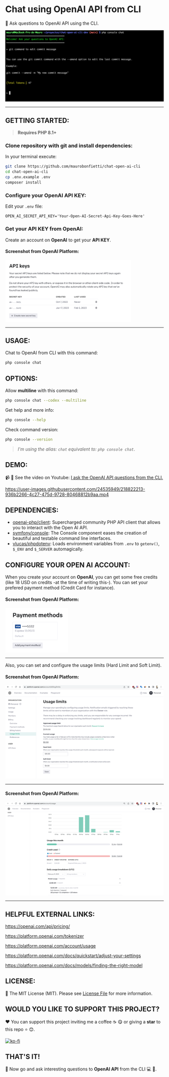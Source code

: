 # Chat using OpenAI API from CLI

:robot: Ask questions to OpenAI API using the CLI.

![alt text](multimedia/ScreenshotChatCli.png "Screenshot: Chat using OpenAI API from CLI")

------

## GETTING STARTED:

> **Requires PHP 8.1+**

### Clone repository with git and install dependencies:

In your terminal execute:

```bash
git clone https://github.com/maurobonfietti/chat-open-ai-cli
cd chat-open-ai-cli
cp .env.example .env
composer install
```


### Configure your OpenAI API KEY:

Edit your `.env` file:

```
OPEN_AI_SECRET_API_KEY='Your-Open-AI-Secret-Api-Key-Goes-Here'
```


### Get your API KEY from OpenAI:

Create an account on **OpenAI** to get your **API KEY**.

#### Screenshot from OpenAI Platform:

<p align="left">
    <img src="multimedia/ScreenshotApiKey.png" width="400" alt="Screenshot: Get your API KEY from OPEN AI Platform.">
</p>

------


## USAGE:

Chat to OpenAI from CLI with this command:

```bash
php console chat
```


## OPTIONS:

Allow **multiline** with this command:

```bash
php console chat --codex --multiline
```


Get help and more info:

```bash
php console --help
```


Check command version:

```bash
php console --version
```

> *I'm using the alias: `chat` equivalent to: `php console chat`*.


## DEMO:

:video_camera: :movie_camera: See the video on Youtube: [I ask the OpenAI API questions from the CLI.](https://youtu.be/EdU8iwBja5U)


https://user-images.githubusercontent.com/24535949/218822213-936b2266-4c27-475d-9728-80468812b9aa.mp4


## DEPENDENCIES:

- [openai-php/client](https://github.com/openai-php/client): Supercharged community PHP API client that allows you to interact with the Open AI API.
- [symfony/console](https://github.com/symfony/console): The Console component eases the creation of beautiful and testable command line interfaces.
- [vlucas/phpdotenv](https://github.com/vlucas/phpdotenv): Loads environment variables from `.env` to `getenv()`, `$_ENV` and `$_SERVER` automagically.


## CONFIGURE YOUR OPEN AI ACCOUNT:

When you create your account on **OpenAI**, you can get some free credits (like 18 USD on credits -at the time of writing this-). You can set your prefered payment method (Credit Card for instance).

#### Screenshot from OpenAI Platform:

<p align="left">
    <img src="multimedia/ScreenshotPayment.png" width="200" alt="Screenshot: Payment Method: Credit Card.">
</p>

------

Also, you can set and configure the usage limits (Hard Limit and Soft Limit).

#### Screenshot from OpenAI Platform:

![alt text](multimedia/ScreenshotLimits.png "Screenshot: Usage Limits.")

------

#### Screenshot from OpenAI Platform:

![alt text](multimedia/ScreenshotUsage.png "Account Usage Stats.")

------


## HELPFUL EXTERNAL LINKS:

https://openai.com/api/pricing/

https://platform.openai.com/tokenizer

https://platform.openai.com/account/usage

https://platform.openai.com/docs/quickstart/adjust-your-settings

https://platform.openai.com/docs/models/finding-the-right-model


## LICENSE:

:page_facing_up: The MIT License (MIT). Please see [License File](LICENSE.md) for more information.

[ico-license]: https://img.shields.io/badge/license-MIT-brightgreen.svg?style=flat


## WOULD YOU LIKE TO SUPPORT THIS PROJECT?

:heart: You can support this project inviting me a coffee :coffee: :yum: or giving a **star** to this repo :star: :blush:.

[![ko-fi](https://www.ko-fi.com/img/githubbutton_sm.svg)](https://ko-fi.com/maurobonfietti)


## THAT'S IT!

:partying_face: Now go and ask interesting questions to **OpenAI API** from the CLI :computer: :robot:.
